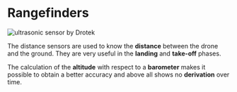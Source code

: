 # Rangefinders

![](https://drotek.com/wp-content/uploads/2017/01/ultrasonic-sensor-concept-diagram.jpg "ultrasonic sensor by Drotek")

The distance sensors are used to know the **distance** between the drone and the ground. They are very useful in the **landing** and **take-off** phases.

The calculation of the **altitude** with respect to a **barometer** makes it possible to obtain a better accuracy and above all shows no **derivation** over time.

